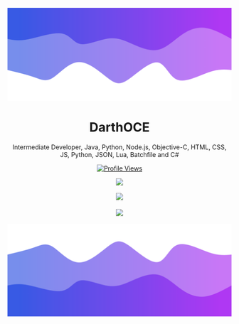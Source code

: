![Header](./header.png)

<h1 align="center">DarthOCE</h1>
<p align="center">Intermediate Developer, Java, Python, Node.js, Objective-C, HTML, CSS, JS, Python, JSON, Lua, Batchfile and C#</p>
<a href="https://github.com/Gowixx">
  <p align="center">
    <img src="https://komarev.com/ghpvc/?username=T3ARED" alt="Profile Views">
  </p>
</a>

<p align="center">
  <img src="https://github-readme-stats.vercel.app/api/?username=T3ARED&title_color=4F8CC9&text_color=9f9f9f&show_icons=true&bg_color=00000000&hide_border=true&icon_color=4F8CC9&hide_title=true&count_private=true" />
</p>

<p align="center">
  <img src="https://discord.c99.nl/widget/theme-4/855984220714958848.png" />
  <br />
  <br />
  <img src="https://github-profile-trophy.vercel.app/?username=T3ARED&theme=nord&margin-w=15&margin-h=1&column=6" />
</p>

![Footer](./footer.png)
